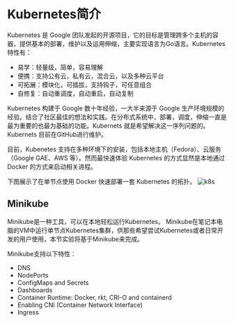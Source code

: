 # Kubernetes简介

Kubernetes 是 Google 团队发起的开源项目，它的目标是管理跨多个主机的容器，提供基本的部署，维护以及运用伸缩，主要实现语言为Go语言。Kubernetes 特性有：

- 易学：轻量级，简单，容易理解
- 便携：支持公有云，私有云，混合云，以及多种云平台
- 可拓展：模块化，可插拔，支持钩子，可任意组合
- 自修复：自动重调度，自动重启，自动复制

Kubernetes 构建于 Google 数十年经验，一大半来源于 Google 生产环境规模的经验。结合了社区最佳的想法和实践。在分布式系统中，部署，调度，伸缩一直是最为重要的也最为基础的功能。Kubernets 就是希望解决这一序列问题的。Kubernets 目前在GitHub进行维护。

目前，Kubenetes 支持在多种环境下的安装，包括本地主机（Fedora）、云服务（Google GAE、AWS 等）。然而最快速体验 Kubernetes 的方式显然是本地通过 Docker 的方式来启动相关进程。

下图展示了在单节点使用 Docker 快速部署一套 Kubernetes 的拓扑。
![k8s](http://kfcoding-static.oss-cn-hangzhou.aliyuncs.com/gitcourse-ppcc/ppcc-k8s-1.png)

## Minikube
Minikube是一种工具，可以在本地轻松运行Kubernetes。 Minikube在笔记本电脑的VM中运行单节点Kubernetes集群，供那些希望尝试Kubernetes或者日常开发的用户使用，本节实验将基于Minikube来完成。

Minikube支持以下特性：
- DNS
- NodePorts
- ConfigMaps and Secrets
- Dashboards
- Container Runtime: Docker, rkt, CRI-O and containerd
- Enabling CNI (Container Network Interface)
- Ingress